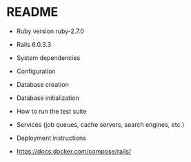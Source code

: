 # README


* Ruby version ruby-2.7.0
* Rails 6.0.3.3

* System dependencies

* Configuration

* Database creation

* Database initialization

* How to run the test suite

* Services (job queues, cache servers, search engines, etc.)

* Deployment instructions

* https://docs.docker.com/compose/rails/
